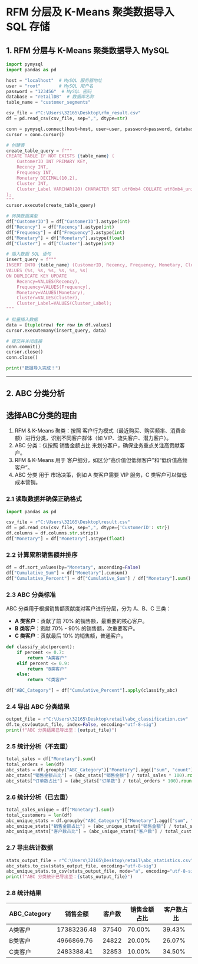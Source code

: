 # RFM 分层及 K-Means 聚类数据导入 SQL 存储

## 1. RFM 分层与 K-Means 聚类数据导入 MySQL

```python
import pymysql
import pandas as pd

host = "localhost"  # MySQL 服务器地址
user = "root"       # MySQL 用户名
password = "123456"  # MySQL 密码
database = "retailDB"  # 数据库名称
table_name = "customer_segments"

csv_file = r"C:\Users\32165\Desktop\rfm_result.csv"
df = pd.read_csv(csv_file, sep=",", dtype=str)  

conn = pymysql.connect(host=host, user=user, password=password, database=database, charset='utf8mb4')
cursor = conn.cursor()

# 创建表
create_table_query = f"""
CREATE TABLE IF NOT EXISTS {table_name} (
    CustomerID INT PRIMARY KEY,
    Recency INT,
    Frequency INT,
    Monetary DECIMAL(10,2),
    Cluster INT,
    Cluster_Label VARCHAR(20) CHARACTER SET utf8mb4 COLLATE utf8mb4_unicode_ci
);
"""
cursor.execute(create_table_query)

# 转换数据类型
df["CustomerID"] = df["CustomerID"].astype(int)
df["Recency"] = df["Recency"].astype(int)
df["Frequency"] = df["Frequency"].astype(int)
df["Monetary"] = df["Monetary"].astype(float)
df["Cluster"] = df["Cluster"].astype(int)

# 插入数据 SQL 语句
insert_query = f"""
INSERT INTO {table_name} (CustomerID, Recency, Frequency, Monetary, Cluster, Cluster_Label)
VALUES (%s, %s, %s, %s, %s, %s)
ON DUPLICATE KEY UPDATE 
    Recency=VALUES(Recency), 
    Frequency=VALUES(Frequency), 
    Monetary=VALUES(Monetary), 
    Cluster=VALUES(Cluster), 
    Cluster_Label=VALUES(Cluster_Label);
"""

# 批量插入数据
data = [tuple(row) for row in df.values]
cursor.executemany(insert_query, data)

# 提交并关闭连接
conn.commit()
cursor.close()
conn.close()

print("数据导入完成！")
```

---

## 2. ABC 分类分析

## 选择ABC分类的理由
1. RFM & K-Means 聚类：按照 客户行为模式（最近购买、购买频率、消费金额）进行分类，识别不同客户群体（如 VIP、流失客户、潜力客户）。
2. ABC 分类：仅按照 销售金额占比 来划分客户，确保业务重点关注高贡献客户。
3. RFM & K-Means 用于 客户细分，如区分“高价值但低频客户”和“低价值高频客户”。
4. ABC 分类 用于 市场决策，例如 A 类客户需要 VIP 服务，C 类客户可以做低成本营销。

### 2.1 读取数据并确保正确格式
```python
import pandas as pd

csv_file = r"C:\Users\32165\Desktop\result.csv"
df = pd.read_csv(csv_file, sep=",", dtype={'CustomerID': str})  
df.columns = df.columns.str.strip()
df["Monetary"] = df["Monetary"].astype(float)
```

### 2.2 计算累积销售额并排序
```python
df = df.sort_values(by="Monetary", ascending=False)
df["Cumulative_Sum"] = df["Monetary"].cumsum()
df["Cumulative_Percent"] = df["Cumulative_Sum"] / df["Monetary"].sum()
```

### 2.3 ABC 分类标准
ABC 分类用于根据销售额贡献度对客户进行分层，分为 A、B、C 三类：

- **A 类客户**：贡献了前 70% 的销售额，最重要的核心客户。
- **B 类客户**：贡献 70% - 90% 的销售额，次重要客户。
- **C 类客户**：贡献最后 10% 的销售额，普通客户。

```python
def classify_abc(percent):
    if percent <= 0.7:
        return "A类客户"
    elif percent <= 0.9:
        return "B类客户"
    else:
        return "C类客户"

df["ABC_Category"] = df["Cumulative_Percent"].apply(classify_abc)
```

### 2.4 导出 ABC 分类结果
```python
output_file = r"C:\Users\32165\Desktop\retail\abc_classification.csv"
df.to_csv(output_file, index=False, encoding="utf-8-sig")  
print(f"ABC 分类结果已导出至：{output_file}")
```

### 2.5 统计分析（不去重）
```python
total_sales = df["Monetary"].sum()
total_orders = len(df)
abc_stats = df.groupby("ABC_Category")["Monetary"].agg(["sum", "count"]).rename(columns={"sum": "销售金额", "count": "订单数"})
abc_stats["销售金额占比"] = (abc_stats["销售金额"] / total_sales * 100).round(2).astype(str) + "%"
abc_stats["订单数占比"] = (abc_stats["订单数"] / total_orders * 100).round(2).astype(str) + "%"
```

### 2.6 统计分析（已去重）
```python
total_sales_unique = df["Monetary"].sum()
total_customers = len(df)
abc_unique_stats = df.groupby("ABC_Category")["Monetary"].agg(["sum", "count"]).rename(columns={"sum": "销售金额", "count": "客户数"})
abc_unique_stats["销售金额占比"] = (abc_unique_stats["销售金额"] / total_sales_unique * 100).round(2).astype(str) + "%"
abc_unique_stats["客户数占比"] = (abc_unique_stats["客户数"] / total_customers * 100).round(2).astype(str) + "%"
```

### 2.7 导出统计数据
```python
stats_output_file = r"C:\Users\32165\Desktop\retail\abc_statistics.csv"
abc_stats.to_csv(stats_output_file, encoding="utf-8-sig")
abc_unique_stats.to_csv(stats_output_file, mode="a", encoding="utf-8-sig")  
print(f"ABC 分类统计已导出至：{stats_output_file}")
```

### 2.8 统计结果
| ABC_Category | 销售金额      | 客户数  | 销售金额占比 | 客户数占比 |
|-------------|-------------|--------|------------|---------|
| A类客户    | 17383236.48 | 37540  | 70.00%     | 39.43%  |
| B类客户    | 4966869.76  | 24822  | 20.00%     | 26.07%  |
| C类客户    | 2483388.41  | 32853  | 10.00%     | 34.50%  |

